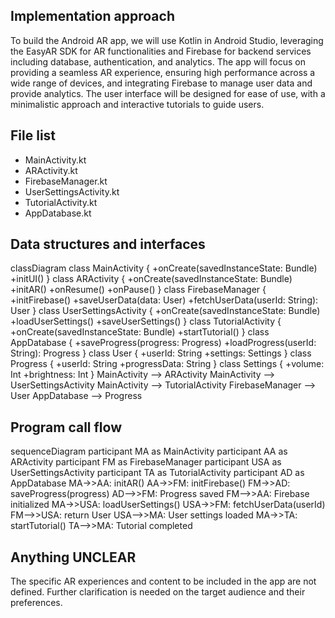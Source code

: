 ## Implementation approach

To build the Android AR app, we will use Kotlin in Android Studio, leveraging the EasyAR SDK for AR functionalities and Firebase for backend services including database, authentication, and analytics. The app will focus on providing a seamless AR experience, ensuring high performance across a wide range of devices, and integrating Firebase to manage user data and provide analytics. The user interface will be designed for ease of use, with a minimalistic approach and interactive tutorials to guide users.

## File list

- MainActivity.kt
- ARActivity.kt
- FirebaseManager.kt
- UserSettingsActivity.kt
- TutorialActivity.kt
- AppDatabase.kt

## Data structures and interfaces


classDiagram
    class MainActivity {
        +onCreate(savedInstanceState: Bundle)
        +initUI()
    }
    class ARActivity {
        +onCreate(savedInstanceState: Bundle)
        +initAR()
        +onResume()
        +onPause()
    }
    class FirebaseManager {
        +initFirebase()
        +saveUserData(data: User)
        +fetchUserData(userId: String): User
    }
    class UserSettingsActivity {
        +onCreate(savedInstanceState: Bundle)
        +loadUserSettings()
        +saveUserSettings()
    }
    class TutorialActivity {
        +onCreate(savedInstanceState: Bundle)
        +startTutorial()
    }
    class AppDatabase {
        +saveProgress(progress: Progress)
        +loadProgress(userId: String): Progress
    }
    class User {
        +userId: String
        +settings: Settings
    }
    class Progress {
        +userId: String
        +progressData: String
    }
    class Settings {
        +volume: Int
        +brightness: Int
    }
    MainActivity --> ARActivity
    MainActivity --> UserSettingsActivity
    MainActivity --> TutorialActivity
    FirebaseManager --> User
    AppDatabase --> Progress


## Program call flow


sequenceDiagram
    participant MA as MainActivity
    participant AA as ARActivity
    participant FM as FirebaseManager
    participant USA as UserSettingsActivity
    participant TA as TutorialActivity
    participant AD as AppDatabase
    MA->>AA: initAR()
    AA->>FM: initFirebase()
    FM->>AD: saveProgress(progress)
    AD-->>FM: Progress saved
    FM-->>AA: Firebase initialized
    MA->>USA: loadUserSettings()
    USA->>FM: fetchUserData(userId)
    FM-->>USA: return User
    USA-->>MA: User settings loaded
    MA->>TA: startTutorial()
    TA-->>MA: Tutorial completed


## Anything UNCLEAR

The specific AR experiences and content to be included in the app are not defined. Further clarification is needed on the target audience and their preferences.

